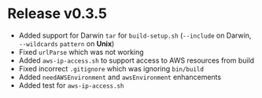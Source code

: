 # Release v0.3.5

- Added support for Darwin `tar` for `build-setup.sh` (`--include` on Darwin, `--wildcards` `pattern` on **Unix**)
- Fixed `urlParse` which was not working
- Added `aws-ip-access.sh` to support access to AWS resources from build
- Fixed incorrect `.gitignore` which was ignoring `bin/build`
- Added `needAWSEnvironment` and `awsEnvironment` enhancements
- Added test for `aws-ip-access.sh`